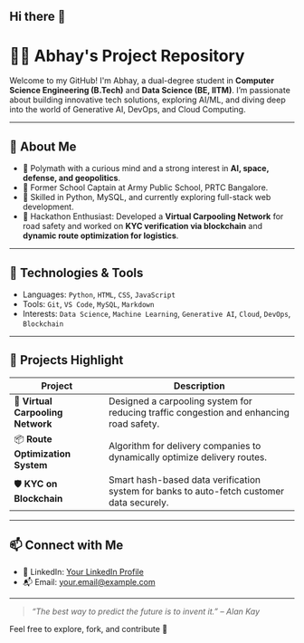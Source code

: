 ## Hi there 👋

# 👨‍💻 Abhay's Project Repository

Welcome to my GitHub! I'm Abhay, a dual-degree student in **Computer Science Engineering (B.Tech)** and **Data Science (BE, IITM)**. I’m passionate about building innovative tech solutions, exploring AI/ML, and diving deep into the world of Generative AI, DevOps, and Cloud Computing.

---

## 🚀 About Me

- 🧠 Polymath with a curious mind and a strong interest in **AI, space, defense, and geopolitics**.
- 🏫 Former School Captain at Army Public School, PRTC Bangalore.
- 🧰 Skilled in Python, MySQL, and currently exploring full-stack web development.
- 🤝 Hackathon Enthusiast: Developed a **Virtual Carpooling Network** for road safety and worked on **KYC verification via blockchain** and **dynamic route optimization for logistics**.

---

## 🔧 Technologies & Tools

- Languages: `Python`, `HTML`, `CSS`, `JavaScript`
- Tools: `Git`, `VS Code`, `MySQL`, `Markdown`
- Interests: `Data Science`, `Machine Learning`, `Generative AI`, `Cloud`, `DevOps`, `Blockchain`

---

## 📂 Projects Highlight

| Project | Description |
|--------|-------------|
| 🚗 **Virtual Carpooling Network** | Designed a carpooling system for reducing traffic congestion and enhancing road safety. |
| 📦 **Route Optimization System** | Algorithm for delivery companies to dynamically optimize delivery routes. |
| 🛡️ **KYC on Blockchain** | Smart hash-based data verification system for banks to auto-fetch customer data securely. |

---

## 📫 Connect with Me

- 💼 LinkedIn: [Your LinkedIn Profile](https://www.linkedin.com/)
- 📬 Email: your.email@example.com

---

> *“The best way to predict the future is to invent it.” – Alan Kay*

Feel free to explore, fork, and contribute 🚀
